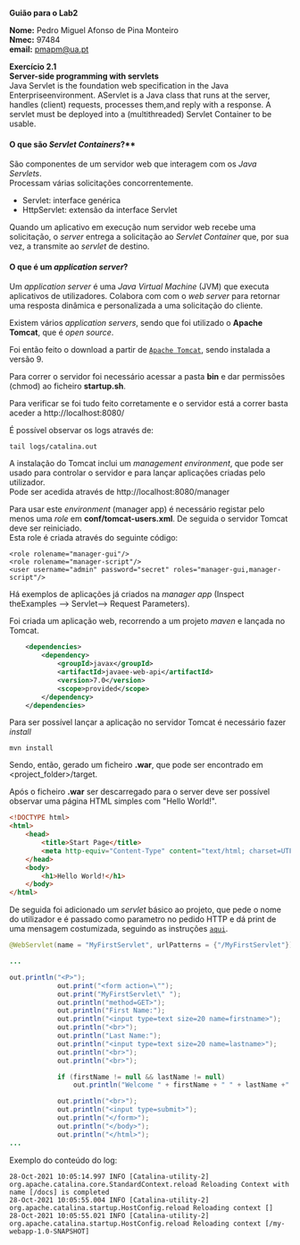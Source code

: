**Guião para o Lab2**

**Nome:** Pedro Miguel Afonso de Pina Monteiro <br>
**Nmec:** 97484 <br>
**email:** pmapm@ua.pt

**Exercício 2.1**<br>
**Server-side programming with servlets**<br>
Java Servlet is the foundation web specification in the Java Enterpriseenvironment. AServlet is a Java class that runs at the server, handles (client) requests, processes them,and reply with a response.
A servlet must be deployed into a (multithreaded) Servlet Container to be usable.

#### O que são *Servlet Containers*?**
São componentes de um servidor web que interagem com os *Java Servlets*. <br>Processam várias solicitações concorrentemente.

- Servlet: interface genérica
- HttpServlet: extensão da interface Servlet

Quando um aplicativo em execução num servidor web recebe uma solicitação, o *server* entrega a solicitação ao *Servlet Container* que, por sua vez, a transmite ao *servlet* de destino.

#### O que é um *application server*?
Um *application server* é uma *Java Virtual Machine* (JVM) que executa aplicativos de utilizadores. Colabora com com o *web server* para retornar uma resposta dinâmica e personalizada a uma solicitação do cliente.

Existem vários *application servers*, sendo que foi utilizado o **Apache Tomcat**, que é *open source*.

Foi então feito o download a partir de [`Apache Tomcat`](http://tomcat.apache.org/), sendo instalada a versão 9.

Para correr o servidor foi necessário acessar a pasta **bin** e dar permissões (chmod) ao ficheiro **startup.sh**.

Para verificar se foi tudo feito corretamente e o servidor está a correr basta aceder a http://localhost:8080/

É possível observar os logs através de:
```
tail logs/catalina.out
```

A instalação do Tomcat inclui um *management environment*, que pode ser usado para controlar o servidor e para lançar aplicações criadas pelo utilizador. <br>
Pode ser acedida através de http://localhost:8080/manager

Para usar este *environment* (manager app) é necessário registar pelo menos uma *role* em **conf/tomcat-users.xml**. De seguida o servidor Tomcat deve ser reiniciado. <br>
Esta role é criada através do seguinte código:
```
<role rolename="manager-gui"/>
<role rolename="manager-script"/>
<user username="admin" password="secret" roles="manager-gui,manager-script"/>
```
Há exemplos de aplicações já criados na *manager app* (Inspect theExamples --> Servlet--> Request Parameters).

Foi criada um aplicação web, recorrendo a um projeto *maven* e lançada no Tomcat.
```xml
    <dependencies>
        <dependency>
            <groupId>javax</groupId>
            <artifactId>javaee-web-api</artifactId>
            <version>7.0</version>
            <scope>provided</scope>
        </dependency>
    </dependencies>
```

Para ser possível lançar a aplicação no servidor Tomcat é necessário fazer *install*
```
mvn install
```
Sendo, então, gerado um ficheiro **.war**, que pode ser encontrado em <project_folder>/target.

Após o ficheiro **.war** ser descarregado para o server deve ser possível observar uma página HTML simples com "Hello World!".
```html
<!DOCTYPE html>
<html>
    <head>
        <title>Start Page</title>
        <meta http-equiv="Content-Type" content="text/html; charset=UTF-8">
    </head>
    <body>
        <h1>Hello World!</h1>
    </body>
</html>
```

De seguida foi adicionado um *servlet* básico ao projeto, que pede o nome do utilizador e é passado como parametro no pedido HTTP e dá print de uma mensagem costumizada, seguindo as instruções [`aqui`](https://howtodoinjava.com/java/servlets/complete-java-servlets-tutorial/#webservlet_annotation).

```java
@WebServlet(name = "MyFirstServlet", urlPatterns = {"/MyFirstServlet"})

...

out.println("<P>");
            out.print("<form action=\"");
            out.print("MyFirstServlet\" ");
            out.println("method=GET>");
            out.println("First Name:");
            out.println("<input type=text size=20 name=firstname>");
            out.println("<br>");
            out.println("Last Name:");
            out.println("<input type=text size=20 name=lastname>");
            out.println("<br>");
            out.println("<br>");

            if (firstName != null && lastName != null)
                out.println("Welcome " + firstName + " " + lastName +"!");

            out.println("<br>");
            out.println("<input type=submit>");
            out.println("</form>");
            out.println("</body>");
            out.println("</html>");
...
```

Exemplo do conteúdo do log:
```
28-Oct-2021 10:05:14.997 INFO [Catalina-utility-2] org.apache.catalina.core.StandardContext.reload Reloading Context with name [/docs] is completed
28-Oct-2021 10:05:55.004 INFO [Catalina-utility-2] org.apache.catalina.startup.HostConfig.reload Reloading context []
28-Oct-2021 10:05:55.021 INFO [Catalina-utility-2] org.apache.catalina.startup.HostConfig.reload Reloading context [/my-webapp-1.0-SNAPSHOT]
```